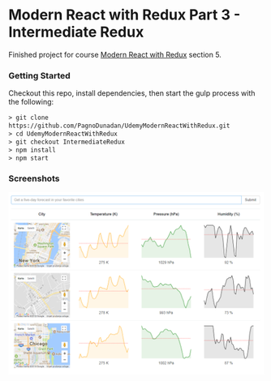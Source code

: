 # Modern React with Redux Part 3 - Intermediate Redux

Finished project for course [Modern React with Redux](https://www.udemy.com/react-redux/) section 5.

### Getting Started

Checkout this repo, install dependencies, then start the gulp process with the following:

```
> git clone https://github.com/PagnoDunadan/UdemyModernReactWithRedux.git
> cd UdemyModernReactWithRedux
> git checkout IntermediateRedux
> npm install
> npm start
```

### Screenshots

![Alt text](/screenshots/screenshot.png?raw=true "Screenshot")
